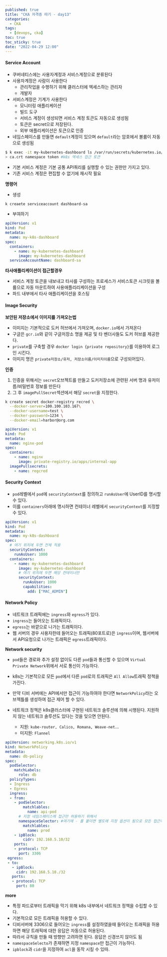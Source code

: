 ```yaml
---
published: true
title: "CKA 자격증 따기 - day13"
categories:
  - CKA
tags:
  - [devops, cka]
toc: true
toc_sticky: true
date: "2022-04-29 12:00"
---
```


#### Service Account

- 쿠버네티스에는 사용자계정과 서비스계정으로 분류된다
- 사용자계정은 사람이 사용한다
  - 관리작업을 수행하기 위해 클러스터에 엑세스하는 관리자
  - 개발자
- 서비스계정은 기계가 사용한다
  - 모니터링 애플리케이션
  - 빌드 도구
  - 서비스 계정이 생성되면 서비스 계정 토큰도 자동으로 생성됨
  - 토큰은 secret으로 저장된다.
  - 외부 애플리케이션은 토큰으로 인증
- 네임스페이스를 만들면 `default`계정이 있으며 `default`라는 암호에서 볼륨이 자동으로 생성됨

```bash
$ k exec -it my-kubernetes-dashboard ls /var/run/secrets/kubernetes.io/serviceaccount
> ca.crt namespace token #k8s 엑세스 접근 토큰
```

- 기본 서비스 계정은 기본 공통 API쿼리를 실행할 수 있는 권한만 가지고 있다.
- 기존 서비스 계정은 편집할 수 없기에 재시작 필요

**명령어**

- 생성

```bash
k creaete serviceaccount dashboard-sa
```

- 부여하기

```yaml
apiVersion: v1
kind: Pod
metadata:
  name: my-k8s-dashboard
spec:
  containers:
    - name: my-kubernetes-dashboard
      image: my-kubernetes-dashboard
  serviceAccountName: dashboard-sa
```

**타사애플리케이션이 접근할경우**

- 서비스 계정 토큰을 내보내고 타사를 구성하는 프로세스가 서비스토큰 시크릿을 볼륨으로 자동 마운트하여 사용애플리리케이션을 구성
- 파드 내부에서 타사 애플리케이션을 호스팅

#### Image Security

**보안된 저장소에서 이미지를 가져오는법**

- 이미지는 기본적으로 도커 허브에서 가져오며, `docker.io`에서 가져온다
- 구글은 `gcr.io`와 같이 구글저장소 명을 제공 및 타 벤더사들도 도커 허브를 제공한다.
- `private`를 구축할 경우 `docker login {private repository}`를 이용하여 로그인 시킨다.
- 이미지 명은 `private저장소/유저, 저장소이름/이미지이름`으로 구성되어있다.

**인증**

1. 인증을 위해서는 `secret`오브젝트를 만들고 도커저장소에 관련된 서버 명과 유저이름/비밀번호 정보를 만든다
2. 그 후 `imagePullSecret`섹션에서 해당 `secret`을 지정한다.

```bash
k create secret docker-registry recred \
  --docker-server=100.100.103.167\
  --docker-username=test \
  --docker-password=1234 \
  --docker-email=harbor@org.com
```

```yaml
apiVersion: v1
kind: Pod
metadata:
  name: nginx-pod
spec:
  containers:
    - name: nginx
      image: private-registry.io/apps/internal-app
  imagePullsecrets:
    - name: regcred
```

#### Security Context

- `pod`레벨에서 `pod`에 `securityContext`를 정의하고 `runAsUser`에 UserID를 명시할 수 있다.
- 이를 `containers`아래에 명시하면 컨테이너 레벨에서 `securityContext`를 지정할 수 있다.

```yaml
apiVersion: v1
kind: Pod
metadata:
  name: my-k8s-dashboard
spec:
  # 여기 위치에 두면 전체 적용
  securityContext:
    runAsUser: 1000
  containers:
    - name: my-kubernetes-dashboard
      image: my-kubernetes-dashboard
      # 여기 위치에 두면 해당 컨테이너만
      securityContext:
        runAsUser: 1000
        capabilities:
          add: ["MAC_ADMIN"]
```

#### Network Policy

- 네트워크 트래픽에는 `ingress`와 `egress`가 있다.
- `ingress`는 들어오는 트래픽이다.
- `egress`는 바깥으로 나가는 트래픽이다.
- 웹 서버의 경우 사용자한테 들어오는 트래픽(80포트로)은 `ingress`이며, 웹서버에서 API요청으로 나가는 트래픽은 `egress`트래픽이다.

**Network security**

- `pod`들은 경로와 추가 설정 없이도 다른 `pod`들과 통신할 수 있으며 `Virtual Private Network`위에서 서로 통신이 가능하다.

- k8s는 기본적으로 모든 `pod`에서 다른 `pod`로의 트래픽은 `All Allow`트래픽 정책을 가진다.
- 만약 디비 서버에는 API에서만 접근이 가능하여야 한다면 `NetworkPolicy`라는 오브젝틀를 생성하여 접근 제어 할 수 있다.
- 네트워크 정책은 k8s클러스터에 구현된 네트워크 솔루션에 의해 시행된다. 지원하지 않는 네트워크 솔루션도 있다는 것을 잊으면 안된다.
  - 지원: `kube-router, Calico, Romana, Weave-net`...
  - 미지원: `Flannel`

```yaml
apiVersion: networking.k8s.io/v1
kind: NetworkPolicy
metadata:
  name: db-policy
spec:
  podSelector:
    matchLabels:
      role: db
  policyTypes:
  - Ingress
  - Egress
  ingress:
  - from:
    - podSelector:
        matchlables:
          name: api-pod
      # 지정 네임스페이스에 접근만 허용하기 위해서
      namespaceSelector: #여기에 - 를 붙이면 별도에 지정 옵션이 됨으로 모든 접근이 허용되게 되버림 OR
        matchlables:
          name: prod
    - ipBlock:
        cidr: 192.168.5.10/32
    ports:
    - protocol: TCP
      port: 3306
 egress:
 - to:
   - ipBlock:
     cidr: 192.168.5.10./32
   ports:
   - protocol: TCP
     port: 80
```

**more**

- 특정 파드로부터 트래픽을 막기 위해 k8s 내부에서 네트워크 정책을 수립할 수 있다.
- 기본적으로 모든 트래픽을 허용할 수 있다.
- 디비서버에 3306으로 들어오는 `ingress`를 설정하였을때 들어오는 트래픽을 허용하면 해당 트래픽에 대한 응답은 자동으로 허용된다.
- 따라서 규칙을 만들 때 방향만 고려하면 된다. 응답은 신경쓰지 않아도 됨
- `namespaceSelecto`가 존재하면 지정 `namespace`만 접근이 가능하다.
- `ipblock`과 `cidr`을 지정하여 `acl`을 동작 시킬 수 있따.
